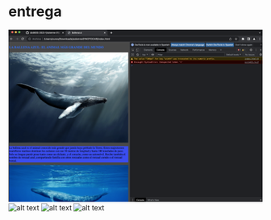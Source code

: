 # entrega
![alt text](captura11am.png "logo")
![alt text](foto1.png.png "logo")
![alt text](foto2.png.png "logo")
![alt text](foto3.png.png "logo")
